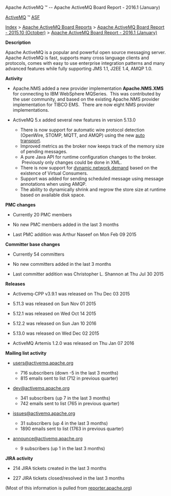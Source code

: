 Apache ActiveMQ ™ -- Apache ActiveMQ Board Report - 2016.1 (January) 

[ActiveMQ](http://activemq.apache.org "The most popular and powerful open source Message Broker") ™ [ASF](http://www.apache.org "The Apache Software Foundation")

[Index](index.html) > [Apache ActiveMQ Board Reports](apache-activemq-board-reports.html) > [Apache ActiveMQ Board Report - 2015.10 (October)](apache-activemq-board-report-201510-october.html) > [Apache ActiveMQ Board Report - 2016.1 (January)](apache-activemq-board-report-20161-january.html)


**Description**

Apache ActiveMQ is a popular and powerful open source messaging server. Apache ActiveMQ is fast, supports many cross language clients and protocols, comes with easy to use enterprise integration patterns and many advanced features while fully supporting JMS 1.1, J2EE 1.4, AMQP 1.0.

**Activity**

*   Apache.NMS added a new provider implementation **Apache.NMS.XMS** for connecting to IBM WebSphere MQSeries.  This was contributed by the user community, and based on the existing Apache.NMS provider implementation for TIBCO EMS.  There are now eight NMS provider implementations.
    
*   ActiveMQ 5.x added several new features in version 5.13.0
    *   There is now support for automatic wire protocol detection (OpenWire, STOMP, MQTT, and AMQP) using the new [auto transport](auto.html).
    *   Improved metrics as the broker now keeps track of the memory size of pending messages.
    *   A pure Java API for runtime configuration changes to the broker.  Previously only changes could be done in XML.
    *   There is now support for [dynamic network demand](networks-of-brokers.html) based on the existence of Virtual Consumers.
    *   Support was added for sending scheduled message using message annotations when using AMQP.
    *   The ability to dynamically shrink and regrow the store size at runtime based on available disk space.

**PMC changes**

*   Currently 20 PMC members
    
*   No new PMC members added in the last 3 months
    
*   Last PMC addition was Arthur Naseef on Mon Feb 09 2015
    

**Committer base changes**

*   Currently 54 committers
    
*   No new committers added in the last 3 months
    
*   Last committer addition was Christopher L. Shannon at Thu Jul 30 2015
    

**Releases**

*   Activemq-CPP v3.9.1 was released on Thu Dec 03 2015
    
*   5.11.3 was released on Sun Nov 01 2015
    
*   5.12.1 was released on Wed Oct 14 2015
    
*   5.12.2 was released on Sun Jan 10 2016
    
*   5.13.0 was released on Wed Dec 02 2015
    
*   ActiveMQ Artemis 1.2.0 was released on Thu Jan 07 2016
    

**Mailing list activity**

*   [users@activemq.apache.org](mailto:users@activemq.apache.org)
    
    *   716 subscribers (down -5 in the last 3 months)
    *   815 emails sent to list (712 in previous quarter)
*   [dev@activemq.apache.org](mailto:dev@activemq.apache.org)
    
    *   341 subscribers (up 7 in the last 3 months)
    *   742 emails sent to list (765 in previous quarter)
*   [issues@activemq.apache.org](mailto:issues@activemq.apache.org)
    
    *   31 subscribers (up 4 in the last 3 months)
    *   1890 emails sent to list (1763 in previous quarter)
*   [announce@activemq.apache.org](mailto:announce@activemq.apache.org)
    
    *   9 subscribers (up 1 in the last 3 months)

**JIRA activity**

*   214 JIRA tickets created in the last 3 months
    
*   227 JIRA tickets closed/resolved in the last 3 months
    

(Most of this information is pulled from [reporter.apache.org](https://reporter.apache.org/))

